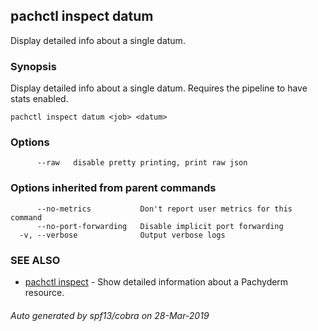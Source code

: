 ## pachctl inspect datum

Display detailed info about a single datum.

### Synopsis


Display detailed info about a single datum. Requires the pipeline to have stats enabled.

```
pachctl inspect datum <job> <datum>
```

### Options

```
      --raw   disable pretty printing, print raw json
```

### Options inherited from parent commands

```
      --no-metrics           Don't report user metrics for this command
      --no-port-forwarding   Disable implicit port forwarding
  -v, --verbose              Output verbose logs
```

### SEE ALSO
* [pachctl inspect](pachctl_inspect.md)	 - Show detailed information about a Pachyderm resource.

###### Auto generated by spf13/cobra on 28-Mar-2019
